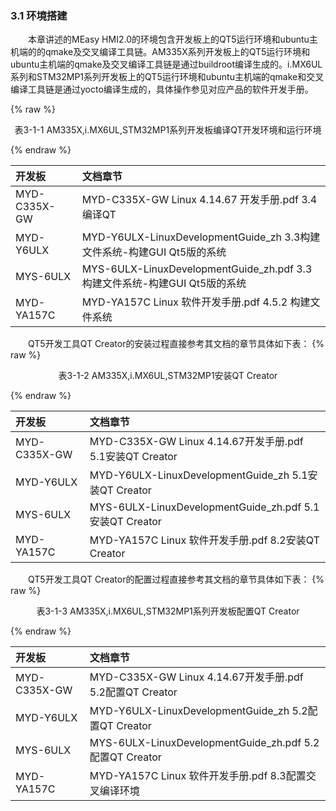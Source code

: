### 3.1 环境搭建

&emsp;&emsp;本章讲述的MEasy HMI2.0的环境包含开发板上的QT5运行环境和ubuntu主机端的的qmake及交叉编译工具链。AM335X系列开发板上的QT5运行环境和ubuntu主机端的qmake及交叉编译工具链是通过buildroot编译生成的。i.MX6UL系列和STM32MP1系列开发板上的QT5运行环境和ubuntu主机端的qmake和交叉编译工具链是通过yocto编译生成的，具体操作参见对应产品的软件开发手册。

{% raw %}
<div align="center" > 表3-1-1 AM335X,i.MX6UL,STM32MP1系列开发板编译QT开发环境和运行环境 </div>
<p></p>
{% endraw %} 

| 开发板 | 文档章节 |
| :--- | :--- |
| MYD-C335X-GW | MYD-C335X-GW Linux 4.14.67 开发手册.pdf  3.4编译QT |
| MYD-Y6ULX | MYD-Y6ULX-LinuxDevelopmentGuide_zh  3.3构建文件系统-构建GUI Qt5版的系统|
| MYS-6ULX | MYS-6ULX-LinuxDevelopmentGuide_zh.pdf  3.3构建文件系统-构建GUI Qt5版的系统|
| MYD-YA157C | MYD-YA157C Linux 软件开发手册.pdf  4.5.2 构建文件系统|

&emsp;&emsp;QT5开发工具QT Creator的安装过程直接参考其文档的章节具体如下表：
{% raw %}
<div align="center" > 表3-1-2 AM335X,i.MX6UL,STM32MP1安装QT Creator </div>
<p></p>
{% endraw %} 

| 开发板 | 文档章节 |
| :--- | :--- |
| MYD-C335X-GW  | MYD-C335X-GW Linux 4.14.67开发手册.pdf  5.1安装QT Creator |
| MYD-Y6ULX | MYD-Y6ULX-LinuxDevelopmentGuide_zh  5.1安装QT Creator |
| MYS-6ULX | MYS-6ULX-LinuxDevelopmentGuide_zh.pdf  5.1安装QT Creator |
| MYD-YA157C | MYD-YA157C Linux 软件开发手册.pdf  8.2安装QT Creator|

&emsp;&emsp;QT5开发工具QT Creator的配置过程直接参考其文档的章节具体如下表：
{% raw %}
<div align="center" > 表3-1-3  AM335X,i.MX6UL,STM32MP1系列开发板配置QT Creator </div>
<p></p>
{% endraw %} 

| 开发板 | 文档章节 |
| :--- | :--- |
| MYD-C335X-GW  | MYD-C335X-GW Linux 4.14.67开发手册.pdf  5.2配置QT Creator |
| MYD-Y6ULX | MYD-Y6ULX-LinuxDevelopmentGuide_zh  5.2配置QT Creator |
| MYS-6ULX | MYS-6ULX-LinuxDevelopmentGuide_zh.pdf  5.2配置QT Creator |
| MYD-YA157C | MYD-YA157C Linux 软件开发手册.pdf  8.3配置交叉编译环境|


